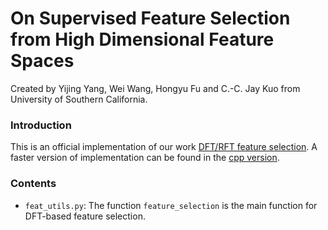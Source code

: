 # On Supervised Feature Selection from High Dimensional Feature Spaces
Created by Yijing Yang, Wei Wang, Hongyu Fu and C.-C. Jay Kuo from University of Southern California.

### Introduction
This is an official implementation of our work [DFT/RFT feature selection](https://arxiv.org/pdf/2203.11924.pdf). A faster version of implementation can be found in the [cpp version](https://github.com/jjiachilin/slm-loss).

### Contents
* `feat_utils.py`: The function `feature_selection` is the main function for DFT-based feature selection.
